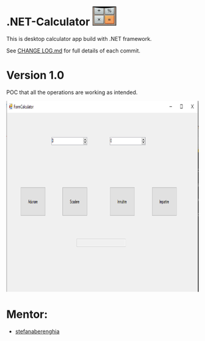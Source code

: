 #  .NET-Calculator  <img src="images/calculator.PNG" height="50" >

This is desktop calculator app build with .NET framework.

See [CHANGE LOG.md](https://github.com/CiobanuMarius/.NET-Calculator/blob/master/CHANGE%20LOG.md) for full details of each commit.

# Version 1.0

POC that all the operations are working as intended.

<img src="images/formcalculator.PNG" height="500" >

 # Mentor:

- [stefanaberenghia](https://github.com/stefanaberenghia)
